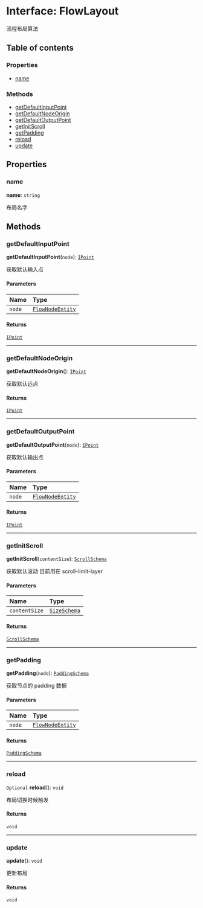 # Interface: FlowLayout

流程布局算法

## Table of contents

### Properties

* [name](/auto-docs/editor/interfaces/FlowLayout.md#name)

### Methods

* [getDefaultInputPoint](/auto-docs/editor/interfaces/FlowLayout.md#getdefaultinputpoint)
* [getDefaultNodeOrigin](/auto-docs/editor/interfaces/FlowLayout.md#getdefaultnodeorigin)
* [getDefaultOutputPoint](/auto-docs/editor/interfaces/FlowLayout.md#getdefaultoutputpoint)
* [getInitScroll](/auto-docs/editor/interfaces/FlowLayout.md#getinitscroll)
* [getPadding](/auto-docs/editor/interfaces/FlowLayout.md#getpadding)
* [reload](/auto-docs/editor/interfaces/FlowLayout.md#reload)
* [update](/auto-docs/editor/interfaces/FlowLayout.md#update)

## Properties

### name

**name**: `string`

布局名字

## Methods

### getDefaultInputPoint

**getDefaultInputPoint**(`node`): [`IPoint`](/auto-docs/editor/interfaces/IPoint.md)

获取默认输入点

#### Parameters

| Name | Type |
| :------ | :------ |
| `node` | [`FlowNodeEntity`](/auto-docs/editor/classes/FlowNodeEntity-1.md) |

#### Returns

[`IPoint`](/auto-docs/editor/interfaces/IPoint.md)

***

### getDefaultNodeOrigin

**getDefaultNodeOrigin**(): [`IPoint`](/auto-docs/editor/interfaces/IPoint.md)

获取默认远点

#### Returns

[`IPoint`](/auto-docs/editor/interfaces/IPoint.md)

***

### getDefaultOutputPoint

**getDefaultOutputPoint**(`node`): [`IPoint`](/auto-docs/editor/interfaces/IPoint.md)

获取默认输出点

#### Parameters

| Name | Type |
| :------ | :------ |
| `node` | [`FlowNodeEntity`](/auto-docs/editor/classes/FlowNodeEntity-1.md) |

#### Returns

[`IPoint`](/auto-docs/editor/interfaces/IPoint.md)

***

### getInitScroll

**getInitScroll**(`contentSize`): [`ScrollSchema`](/auto-docs/editor/interfaces/ScrollSchema.md)

获取默认滚动 目前用在 scroll-limit-layer

#### Parameters

| Name | Type |
| :------ | :------ |
| `contentSize` | [`SizeSchema`](/auto-docs/editor/interfaces/SizeSchema-1.md) |

#### Returns

[`ScrollSchema`](/auto-docs/editor/interfaces/ScrollSchema.md)

***

### getPadding

**getPadding**(`node`): [`PaddingSchema`](/auto-docs/editor/interfaces/PaddingSchema-1.md)

获取节点的 padding 数据

#### Parameters

| Name | Type |
| :------ | :------ |
| `node` | [`FlowNodeEntity`](/auto-docs/editor/classes/FlowNodeEntity-1.md) |

#### Returns

[`PaddingSchema`](/auto-docs/editor/interfaces/PaddingSchema-1.md)

***

### reload

`Optional` **reload**(): `void`

布局切换时候触发

#### Returns

`void`

***

### update

**update**(): `void`

更新布局

#### Returns

`void`
